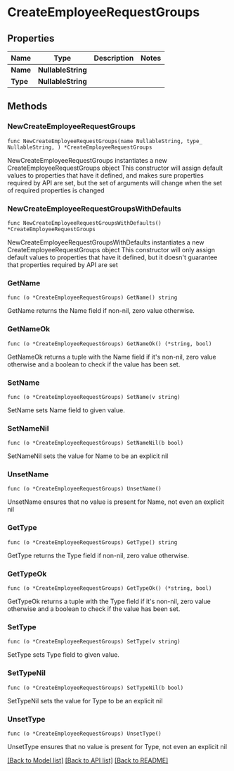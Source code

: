 # CreateEmployeeRequestGroups

## Properties

Name | Type | Description | Notes
------------ | ------------- | ------------- | -------------
**Name** | **NullableString** |  | 
**Type** | **NullableString** |  | 

## Methods

### NewCreateEmployeeRequestGroups

`func NewCreateEmployeeRequestGroups(name NullableString, type_ NullableString, ) *CreateEmployeeRequestGroups`

NewCreateEmployeeRequestGroups instantiates a new CreateEmployeeRequestGroups object
This constructor will assign default values to properties that have it defined,
and makes sure properties required by API are set, but the set of arguments
will change when the set of required properties is changed

### NewCreateEmployeeRequestGroupsWithDefaults

`func NewCreateEmployeeRequestGroupsWithDefaults() *CreateEmployeeRequestGroups`

NewCreateEmployeeRequestGroupsWithDefaults instantiates a new CreateEmployeeRequestGroups object
This constructor will only assign default values to properties that have it defined,
but it doesn't guarantee that properties required by API are set

### GetName

`func (o *CreateEmployeeRequestGroups) GetName() string`

GetName returns the Name field if non-nil, zero value otherwise.

### GetNameOk

`func (o *CreateEmployeeRequestGroups) GetNameOk() (*string, bool)`

GetNameOk returns a tuple with the Name field if it's non-nil, zero value otherwise
and a boolean to check if the value has been set.

### SetName

`func (o *CreateEmployeeRequestGroups) SetName(v string)`

SetName sets Name field to given value.


### SetNameNil

`func (o *CreateEmployeeRequestGroups) SetNameNil(b bool)`

 SetNameNil sets the value for Name to be an explicit nil

### UnsetName
`func (o *CreateEmployeeRequestGroups) UnsetName()`

UnsetName ensures that no value is present for Name, not even an explicit nil
### GetType

`func (o *CreateEmployeeRequestGroups) GetType() string`

GetType returns the Type field if non-nil, zero value otherwise.

### GetTypeOk

`func (o *CreateEmployeeRequestGroups) GetTypeOk() (*string, bool)`

GetTypeOk returns a tuple with the Type field if it's non-nil, zero value otherwise
and a boolean to check if the value has been set.

### SetType

`func (o *CreateEmployeeRequestGroups) SetType(v string)`

SetType sets Type field to given value.


### SetTypeNil

`func (o *CreateEmployeeRequestGroups) SetTypeNil(b bool)`

 SetTypeNil sets the value for Type to be an explicit nil

### UnsetType
`func (o *CreateEmployeeRequestGroups) UnsetType()`

UnsetType ensures that no value is present for Type, not even an explicit nil

[[Back to Model list]](../README.md#documentation-for-models) [[Back to API list]](../README.md#documentation-for-api-endpoints) [[Back to README]](../README.md)


